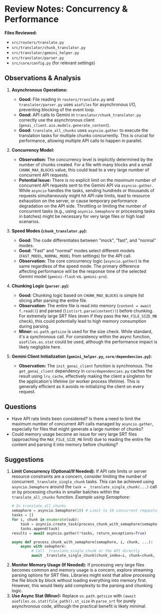 # Review Notes: Concurrency & Performance

**Files Reviewed:**
*   `src/routers/translate.py`
*   `src/translator/chunk_translator.py`
*   `src/translator/gemini_helper.py`
*   `src/translator/parser.py`
*   `src/core/config.py` (for relevant settings)

## Observations & Analysis

1.  **Asynchronous Operations:**
    *   **Good:** File reading in `routers/translate.py` and `translator/parser.py` uses `aiofiles` for asynchronous I/O, preventing blocking of the event loop.
    *   **Good:** API calls to Gemini in `translator/chunk_translator.py` correctly use the asynchronous client (`genai_client.aio.models.generate_content`).
    *   **Good:** `translate_all_chunks` uses `asyncio.gather` to execute the translation tasks for multiple chunks concurrently. This is crucial for performance, allowing multiple API calls to happen in parallel.

2.  **Concurrency Model:**
    *   **Observation:** The concurrency level is implicitly determined by the number of chunks created. For a file with many blocks and a small `CHUNK_MAX_BLOCKS` value, this could lead to a very large number of concurrent API requests.
    *   **Potential Issue:** There is no explicit limit on the *maximum* number of concurrent API requests sent to the Gemini API via `asyncio.gather`. While `asyncio` handles the tasks, sending hundreds or thousands of requests simultaneously might hit API rate limits, lead to resource exhaustion on the server, or cause temporary performance degradation on the API side. Throttling or limiting the number of concurrent tasks (e.g., using `asyncio.Semaphore` or processing tasks in batches) might be necessary for very large files or high load scenarios.

3.  **Speed Modes (`chunk_translator.py`):**
    *   **Good:** The code differentiates between "mock", "fast", and "normal" modes.
    *   **Good:** "Fast" and "normal" modes select different models (`FAST_MODEL`, `NORMAL_MODEL` from settings) for the API call.
    *   **Observation:** The core concurrency logic (`asyncio.gather`) is the same regardless of the speed mode. The primary difference affecting performance will be the response time of the selected Gemini model (`gemini-flash` vs. `gemini-pro`).

4.  **Chunking Logic (`parser.py`):**
    *   **Good:** Chunking logic based on `CHUNK_MAX_BLOCKS` is simple list slicing after parsing the entire file.
    *   **Observation:** The entire file is read into memory (`content = await f.read()`) and parsed (`list(srt.parse(content))`) before chunking. For extremely large SRT files (even if they pass the `MAX_FILE_SIZE_MB` check), this could potentially lead to high memory consumption during parsing.
    *   **Minor:** `os.path.getsize` is used for the size check. While standard, it's a synchronous call. For consistency within the async function, `aiofiles.os.stat` could be used, although the performance impact is likely negligible here.

5.  **Gemini Client Initialization (`gemini_helper.py`, `core/dependencies.py`):**
    *   **Observation:** The `init_genai_client` function is synchronous. The `get_genai_client` dependency in `core/dependencies.py` caches the result using `lru_cache`, effectively making the client a singleton for the application's lifetime (or worker process lifetime). This is generally efficient as it avoids re-initializing the client on every request.

## Questions

*   Have API rate limits been considered? Is there a need to limit the maximum number of concurrent API calls managed by `asyncio.gather`, especially for files that might generate a large number of chunks?
*   Could memory usage become an issue for very large SRT files (approaching the `MAX_FILE_SIZE_MB` limit) due to reading the entire file content and parsing it into memory before chunking?

## Suggestions

1.  **Limit Concurrency (Optional/If Needed):** If API rate limits or server resource constraints are a concern, consider limiting the number of concurrent `_translate_single_chunk` tasks. This can be achieved using `asyncio.Semaphore` around the `task = _translate_single_chunk(...)` call or by processing chunks in smaller batches within the `translate_all_chunks` function.
    *Example using Semaphore:*
    ```python
    # In translate_all_chunks
    semaphore = asyncio.Semaphore(10) # Limit to 10 concurrent requests
    tasks = []
    for i, chunk in enumerate(sub):
        task = asyncio.create_task(process_chunk_with_semaphore(semaphore, i, chunk, ...)) # Wrap the call
        tasks.append(task)
    results = await asyncio.gather(*tasks, return_exceptions=True)
    
    async def process_chunk_with_semaphore(semaphore, i, chunk, ...):
        async with semaphore:
             # Call _translate_single_chunk or the API directly
             await _translate_single_chunk(chunk_index=i, chunk=chunk, ...)
    ```
2.  **Monitor Memory Usage (If Needed):** If processing very large files becomes common and memory usage is a concern, explore streaming parsing options for SRT files. Libraries might exist that allow processing the file block by block without loading everything into memory first. However, this would likely add complexity to the parsing and chunking logic.
3.  **Use Async Stat (Minor):** Replace `os.path.getsize` with `(await aiofiles.os.stat(file_path)).st_size` in `parse_srt` for purely asynchronous code, although the practical benefit is likely minimal. 